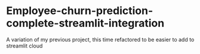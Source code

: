 # Employee-churn-prediction-complete-streamlit-integration
A variation of my previous project, this time refactored to be easier to add to streamlit cloud
